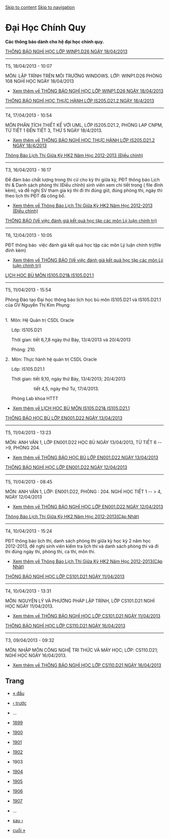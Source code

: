 [Skip to content](https://daa.uit.edu.vn/thongbaochinhquy?page=1902#main)
 [Skip to navigation](https://daa.uit.edu.vn/thongbaochinhquy?page=1902#main-nav)

Đại Học Chính Quy
=================

**Các thông báo dành cho hệ đại học chính quy.**

[THÔNG BÁO NGHỈ HỌC LỚP WINP1.D26 NGÀY 18/04/2013](https://daa.uit.edu.vn/thongbao/thong-bao-nghi-hoc-lop-winp1d26-ngay-18042013)

----------------------------------------------------------------------------------------------------------------------------------

T5, 18/04/2013 - 10:07

MÔN: LẬP TRÌNH TRÊN MÔI TRƯỜNG WINDOWS. LỚP: WINP1.D26 PHÒNG 108 NGHỈ HỌC NGÀY 18/04/2013

*   [Xem thêm về THÔNG BÁO NGHỈ HỌC LỚP WINP1.D26 NGÀY 18/04/2013](https://daa.uit.edu.vn/thongbao/thong-bao-nghi-hoc-lop-winp1d26-ngay-18042013 "THÔNG BÁO NGHỈ HỌC LỚP WINP1.D26 NGÀY 18/04/2013")
    

[THÔNG BÁO NGHỈ HỌC THỰC HÀNH LỚP IS205.D21.2 NGÀY 18/4/2013](https://daa.uit.edu.vn/thongbao/thong-bao-nghi-hoc-thuc-hanh-lop-is205d212-ngay-1842013)

-------------------------------------------------------------------------------------------------------------------------------------------------------

T4, 17/04/2013 - 10:54

MÔN PHÂN TÍCH THIẾT KẾ VỚI UML, LỚP IS205.D21.2, PHÒNG LAP CNPM, TỪ TIẾT 1 ĐẾN TIẾT 3, THỨ 5 NGÀY 18/4/2013.

*   [Xem thêm về THÔNG BÁO NGHỈ HỌC THỰC HÀNH LỚP IS205.D21.2 NGÀY 18/4/2013](https://daa.uit.edu.vn/thongbao/thong-bao-nghi-hoc-thuc-hanh-lop-is205d212-ngay-1842013 "THÔNG BÁO NGHỈ HỌC THỰC HÀNH LỚP IS205.D21.2 NGÀY 18/4/2013")
    

[Thông Báo Lịch Thi Giữa Kỳ HK2 Năm Học 2012-2013 (Điều chỉnh)](https://daa.uit.edu.vn/thongbao/thong-bao-lich-thi-giua-ky-hk2-nam-hoc-2012-2013-dieu-chinh)

-------------------------------------------------------------------------------------------------------------------------------------------------------------

T3, 16/04/2013 - 16:17

Để đảm bảo chất lượng trong thi cử cho kỳ thi giữa kỳ, PĐT thông báo Lịch thi & Danh sách phòng thi (Điều chỉnh) sinh viên xem chi tiết trong ( file đính kèm), và đề nghị SV tham gia kỳ thi đi thi đúng giờ, đúng phòng thi, ngày thi theo lịch thi PĐT đã công bố.

*   [Xem thêm về Thông Báo Lịch Thi Giữa Kỳ HK2 Năm Học 2012-2013 (Điều chỉnh)](https://daa.uit.edu.vn/thongbao/thong-bao-lich-thi-giua-ky-hk2-nam-hoc-2012-2013-dieu-chinh "Thông Báo Lịch Thi Giữa Kỳ HK2 Năm Học 2012-2013 (Điều chỉnh)")
    

[THÔNG BÁO (Về việc đánh giá kết quả học tập các môn Lý luận chính trị)](https://daa.uit.edu.vn/thongbao/thong-bao-ve-viec-danh-gia-ket-qua-hoc-tap-cac-mon-ly-luan-chinh-tri)

---------------------------------------------------------------------------------------------------------------------------------------------------------------------------------------------

T6, 12/04/2013 - 10:05

PĐT thông báo  việc đánh giá kết quả học tập các môn Lý luận chính trị(file đính kèm)

*   [Xem thêm về THÔNG BÁO (Về việc đánh giá kết quả học tập các môn Lý luận chính trị)](https://daa.uit.edu.vn/thongbao/thong-bao-ve-viec-danh-gia-ket-qua-hoc-tap-cac-mon-ly-luan-chinh-tri "THÔNG BÁO (Về việc đánh giá kết quả học tập các môn Lý luận chính trị)")
    

[LỊCH HOC BÙ MÔN IS105.D21& IS105.D21.1](https://daa.uit.edu.vn/thongbao/lich-hoc-bu-mon-is105d21-is105d211)

-------------------------------------------------------------------------------------------------------------

T5, 11/04/2013 - 15:54

Phòng Đào tạo Đại học thông báo lịch học bù môn IS105.D21 và IS105.D21.1 của GV Nguyễn Thị Kim Phụng:  
 

1\.  Môn: Hệ Quản trị CSDL Oracle

     Lớp: IS105.D21

     Thời gian: tiết 6,7,8 ngày thứ Bảy, 13/4/2013 và 20/4/2013

     Phòng: 210.

2\.  Môn: Thực hành hệ quản trị CSDL Oracle

     Lớp: IS105.D21.1

     Thời gian: tiết 9,10, ngày thứ Bảy, 13/4/2013; 20/4/2013 

                       tiết 4,5, ngày thứ Tư, 17/4/2013.

     Phòng Lab khoa HTTT

*   [Xem thêm về LỊCH HOC BÙ MÔN IS105.D21& IS105.D21.1](https://daa.uit.edu.vn/thongbao/lich-hoc-bu-mon-is105d21-is105d211 "LỊCH HOC BÙ MÔN IS105.D21& IS105.D21.1")
    

[THÔNG BÁO HỌC BÙ LỚP EN001.D22 NGÀY 13/04/2013](https://daa.uit.edu.vn/thongbao/thong-bao-hoc-bu-lop-en001d22-ngay-13042013)

------------------------------------------------------------------------------------------------------------------------------

T5, 11/04/2013 - 13:23

MÔN: ANH VĂN 1, LỚP EN001.D22 HỌC BÙ NGÀY 13/04/2013, TỪ TIẾT 6 -->9, PHÒNG 204.

*   [Xem thêm về THÔNG BÁO HỌC BÙ LỚP EN001.D22 NGÀY 13/04/2013](https://daa.uit.edu.vn/thongbao/thong-bao-hoc-bu-lop-en001d22-ngay-13042013 "THÔNG BÁO HỌC BÙ LỚP EN001.D22 NGÀY 13/04/2013")
    

[THÔNG BÁO NGHỈ HỌC LỚP EN001.D22 NGÀY 12/04/2013](https://daa.uit.edu.vn/thongbao/thong-bao-nghi-hoc-lop-en001d22-ngay-12042013)

----------------------------------------------------------------------------------------------------------------------------------

T5, 11/04/2013 - 08:45

MÔN: ANH VĂN 1, LỚP: EN001.D22, PHÒNG : 204. NGHỈ HỌC TIẾT 1 -- > 4, NGÀY 12/04/2013

*   [Xem thêm về THÔNG BÁO NGHỈ HỌC LỚP EN001.D22 NGÀY 12/04/2013](https://daa.uit.edu.vn/thongbao/thong-bao-nghi-hoc-lop-en001d22-ngay-12042013 "THÔNG BÁO NGHỈ HỌC LỚP EN001.D22 NGÀY 12/04/2013")
    

[Thông Báo Lịch Thi Giữa Kỳ HK2 Năm Học 2012-2013(Cập Nhât)](https://daa.uit.edu.vn/thongbao/thong-bao-lich-thi-giua-ky-hk2-nam-hoc-2012-2013cap-nhat)

-------------------------------------------------------------------------------------------------------------------------------------------------------

T4, 10/04/2013 - 15:24

PĐT thông báo lịch thi, danh sách phòng thi giữa kỳ học kỳ 2 năm học 2012-2013, đề nghị sinh viên kiểm tra lịch thi và danh sách phòng thi và đi thi đúng ngày thi, phòng thi, ca thi, môn thi.

*   [Xem thêm về Thông Báo Lịch Thi Giữa Kỳ HK2 Năm Học 2012-2013(Cập Nhât)](https://daa.uit.edu.vn/thongbao/thong-bao-lich-thi-giua-ky-hk2-nam-hoc-2012-2013cap-nhat "Thông Báo Lịch Thi Giữa Kỳ HK2 Năm Học 2012-2013(Cập Nhât)")
    

[THÔNG BÁO NGHỈ HỌC LỚP CS101.D21 NGÀY 11/04/2013](https://daa.uit.edu.vn/thongbao/thong-bao-nghi-hoc-lop-cs101d21-ngay-11042013)

----------------------------------------------------------------------------------------------------------------------------------

T4, 10/04/2013 - 13:31

MÔN: NGUYÊN LÝ VÀ PHƯƠNG PHÁP LẬP TRÌNH, LỚP CS101.D21 NGHỈ HỌC NGÀY 11/04/2013.

*   [Xem thêm về THÔNG BÁO NGHỈ HỌC LỚP CS101.D21 NGÀY 11/04/2013](https://daa.uit.edu.vn/thongbao/thong-bao-nghi-hoc-lop-cs101d21-ngay-11042013 "THÔNG BÁO NGHỈ HỌC LỚP CS101.D21 NGÀY 11/04/2013")
    

[THÔNG BÁO NGHỈ HỌC LỚP CS110.D21 NGÀY 16/04/2013](https://daa.uit.edu.vn/thongbao/thong-bao-nghi-hoc-lop-cs110d21-ngay-16042013)

----------------------------------------------------------------------------------------------------------------------------------

T3, 09/04/2013 - 09:32

MÔN: NHẬP MÔN CÔNG NGHỆ TRI THỨC VÀ MÁY HỌC; LỚP: CS110.D21; NGHỈ HỌC NGÀY 16/04/2013.

*   [Xem thêm về THÔNG BÁO NGHỈ HỌC LỚP CS110.D21 NGÀY 16/04/2013](https://daa.uit.edu.vn/thongbao/thong-bao-nghi-hoc-lop-cs110d21-ngay-16042013 "THÔNG BÁO NGHỈ HỌC LỚP CS110.D21 NGÀY 16/04/2013")
    

Trang
-----

*   [« đầu](https://daa.uit.edu.vn/thongbaochinhquy "Đến trang đầu tiên")
    
*   [‹ trước](https://daa.uit.edu.vn/thongbaochinhquy?page=1901 "Đến trang kế trước")
    
*   …
*   [1899](https://daa.uit.edu.vn/thongbaochinhquy?page=1898 "Đến trang 1899")
    
*   [1900](https://daa.uit.edu.vn/thongbaochinhquy?page=1899 "Đến trang 1900")
    
*   [1901](https://daa.uit.edu.vn/thongbaochinhquy?page=1900 "Đến trang 1901")
    
*   [1902](https://daa.uit.edu.vn/thongbaochinhquy?page=1901 "Đến trang 1902")
    
*   1903
*   [1904](https://daa.uit.edu.vn/thongbaochinhquy?page=1903 "Đến trang 1904")
    
*   [1905](https://daa.uit.edu.vn/thongbaochinhquy?page=1904 "Đến trang 1905")
    
*   [1906](https://daa.uit.edu.vn/thongbaochinhquy?page=1905 "Đến trang 1906")
    
*   [1907](https://daa.uit.edu.vn/thongbaochinhquy?page=1906 "Đến trang 1907")
    
*   …
*   [sau ›](https://daa.uit.edu.vn/thongbaochinhquy?page=1903 "Đến trang kế sau")
    
*   [cuối »](https://daa.uit.edu.vn/thongbaochinhquy?page=1923 "Đến trang cuối cùng")